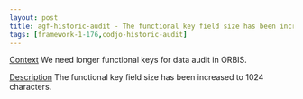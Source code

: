 ```yaml
---
layout: post
title: agf-historic-audit - The functional key field size has been increased
tags: [framework-1-176,codjo-historic-audit]
---
```

<u>Context</u>
We need longer functional keys for data audit in ORBIS.


<u>Description</u>
The functional key field size has been increased to 1024 characters.
